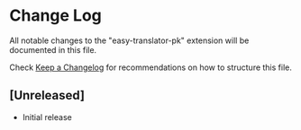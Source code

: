 # Change Log

All notable changes to the "easy-translator-pk" extension will be documented in this file.

Check [Keep a Changelog](http://keepachangelog.com/) for recommendations on how to structure this file.

## [Unreleased]

- Initial release